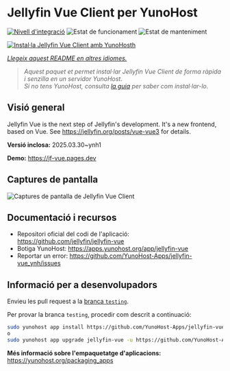 <!--
N.B.: Aquest README ha estat generat automàticament per <https://github.com/YunoHost/apps/tree/master/tools/readme_generator>
NO s'ha de modificar manualment.
-->

# Jellyfin Vue Client per YunoHost

[![Nivell d'integració](https://apps.yunohost.org/badge/integration/jellyfin-vue)](https://ci-apps.yunohost.org/ci/apps/jellyfin-vue/)
![Estat de funcionament](https://apps.yunohost.org/badge/state/jellyfin-vue)
![Estat de manteniment](https://apps.yunohost.org/badge/maintained/jellyfin-vue)

[![Instal·la Jellyfin Vue Client amb YunoHosth](https://install-app.yunohost.org/install-with-yunohost.svg)](https://install-app.yunohost.org/?app=jellyfin-vue)

*[Llegeix aquest README en altres idiomes.](./ALL_README.md)*

> *Aquest paquet et permet instal·lar Jellyfin Vue Client de forma ràpida i senzilla en un servidor YunoHost.*  
> *Si no tens YunoHost, consulta [la guia](https://yunohost.org/install) per saber com instal·lar-lo.*

## Visió general

Jellyfin Vue is the next step of Jellyfin's development. It's a new frontend, based on Vue. See https://jellyfin.org/posts/vue-vue3 for details.


**Versió inclosa:** 2025.03.30~ynh1

**Demo:** <https://jf-vue.pages.dev>

## Captures de pantalla

![Captures de pantalla de Jellyfin Vue Client](./doc/screenshots/jellyfin-vue-homepage-2023-04.jpg)

## Documentació i recursos

- Repositori oficial del codi de l'aplicació: <https://github.com/jellyfin/jellyfin-vue>
- Botiga YunoHost: <https://apps.yunohost.org/app/jellyfin-vue>
- Reportar un error: <https://github.com/YunoHost-Apps/jellyfin-vue_ynh/issues>

## Informació per a desenvolupadors

Envieu les pull request a la [branca `testing`](https://github.com/YunoHost-Apps/jellyfin-vue_ynh/tree/testing).

Per provar la branca `testing`, procedir com descrit a continuació:

```bash
sudo yunohost app install https://github.com/YunoHost-Apps/jellyfin-vue_ynh/tree/testing --debug
o
sudo yunohost app upgrade jellyfin-vue -u https://github.com/YunoHost-Apps/jellyfin-vue_ynh/tree/testing --debug
```

**Més informació sobre l'empaquetatge d'aplicacions:** <https://yunohost.org/packaging_apps>
